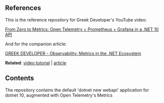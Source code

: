 ## References

This is the reference repository for Greek Developer's YouTube video: 

[From Zero to Metrics: Open Telemetry + Prometheus + Grafana in a .NET 10 API](https://youtu.be/WCPAgxp2KQY)

And for the companion article:

[GREEK DEVELOPER - Observability: Metrics in the .NET Ecosystem](https://greekdeveloper.com/posts/2025/csharp-metrics-grafana-prometheus)

**Related**:
[video tutorial](https://youtu.be/WCPAgxp2KQY) |
[article](https://greekdeveloper.com/posts/2025/csharp-metrics-grafana-prometheus) 

## Contents

The repository contains the default 'dotnet new webapi' application for dotnet 10, augmented with Open Telemetry's Metrics





